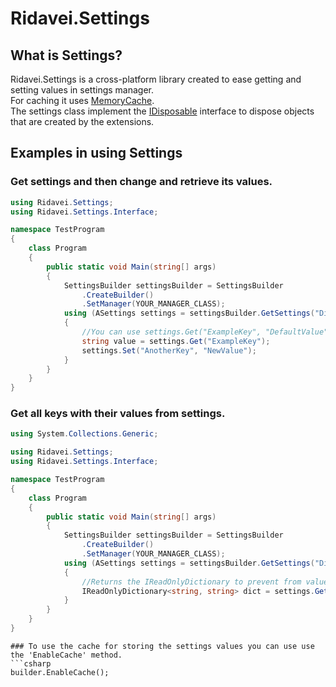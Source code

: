 # Ridavei.Settings

## What is Settings?

Ridavei.Settings is a cross-platform library created to ease getting and setting values in settings manager.\
For caching it uses [MemoryCache](https://learn.microsoft.com/pl-pl/dotnet/api/system.runtime.caching.memorycache).\
The settings class implement the [IDisposable](https://learn.microsoft.com/pl-pl/dotnet/api/system.idisposable) interface to dispose objects that are created by the extensions.

## Examples in using Settings

### Get settings and then change and retrieve its values.
```csharp
using Ridavei.Settings;
using Ridavei.Settings.Interface;

namespace TestProgram
{
    class Program
    {
        public static void Main(string[] args)
        {
            SettingsBuilder settingsBuilder = SettingsBuilder
                .CreateBuilder()
                .SetManager(YOUR_MANAGER_CLASS);
            using (ASettings settings = settingsBuilder.GetSettings("DictionaryName"))
            {
                //You can use settings.Get("ExampleKey", "DefaultValue") if you want to retrieve the default value if the key doesn't exists.
                string value = settings.Get("ExampleKey");
                settings.Set("AnotherKey", "NewValue");
            }
        }
    }
}
```
### Get all keys with their values from settings.
```csharp
using System.Collections.Generic;

using Ridavei.Settings;
using Ridavei.Settings.Interface;

namespace TestProgram
{
    class Program
    {
        public static void Main(string[] args)
        {
            SettingsBuilder settingsBuilder = SettingsBuilder
                .CreateBuilder()
                .SetManager(YOUR_MANAGER_CLASS);
            using (ASettings settings = settingsBuilder.GetSettings("DictionaryName"))
            {
                //Returns the IReadOnlyDictionary to prevent from value changing.
                IReadOnlyDictionary<string, string> dict = settings.GetAll();
            }
        }
    }
}
```
```
### To use the cache for storing the settings values you can use use the 'EnableCache' method.
```csharp
builder.EnableCache();
```
